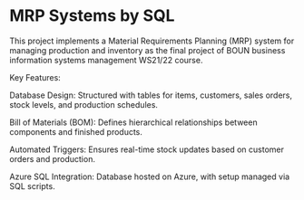 # MRP Systems by SQL

This project implements a Material Requirements Planning (MRP) system for managing production and inventory as the final project of BOUN business information systems management WS21/22 course. 

Key Features:

Database Design: Structured with tables for items, customers, sales orders, stock levels, and production schedules.

Bill of Materials (BOM): Defines hierarchical relationships between components and finished products.

Automated Triggers: Ensures real-time stock updates based on customer orders and production.

Azure SQL Integration: Database hosted on Azure, with setup managed via SQL scripts.
